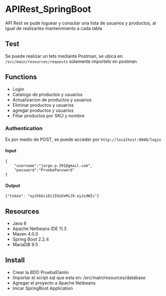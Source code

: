 # APIRest_SpringBoot
API Rest se pude loguear y consutar una lista de usuarios y productos, al igual de realizarles mantenimiento a cada tabla

## Test
Se puede realizar un tets mediante Postman, se ubica en `/src/main/resources/requests` solamente importelo en postman.

## Functions
* Login
* Catalogo de productos y usuarios
* Actualizacion de productos y usuarios
* Eliminar productos y usuarios
* agregar productos y usuarios
* Filtar productos por SKU y nombre

### Authentication
Es por medio de POST, se puede acceder por
`http://localhost:8080/login`

#### Input
```
{
    "username":"jorge.p.391@gmail.com",
    "password":"PruebaPassword"
}
```
#### Output
```
{"token": "eyJhbGciOiJIUzUxMiJ9.eyJzdWIi"}
```


## Resources
* Java 8
* Apache Netbeans IDE 11.3
* Maven 4.0.0
* Spring Boot 2.2.4
* MariaDB  9.5

## Install
* Crear la BDD PruebaElaniin
* Importar el script sql que esta en: /src/main/resources/database
* Agregar el proyecto a Apache Netbeans
* Inicar SpringBoot Application
